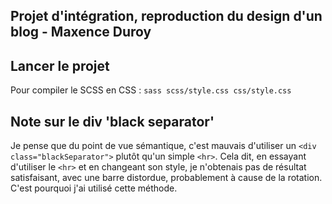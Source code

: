 ## Projet d'intégration, reproduction du design d'un blog - Maxence Duroy

## Lancer le projet 

Pour compiler le SCSS en CSS : `sass scss/style.css css/style.css`

## Note sur le div 'black separator'

Je pense que du point de vue sémantique, c'est mauvais d'utiliser un `<div class="blackSeparator">` plutôt qu'un simple `<hr>`.
Cela dit, en essayant d'utiliser le `<hr>` et en changeant son style, je n'obtenais pas de résultat satisfaisant, avec une barre distordue, probablement à cause de la rotation.
C'est pourquoi j'ai utilisé cette méthode.
